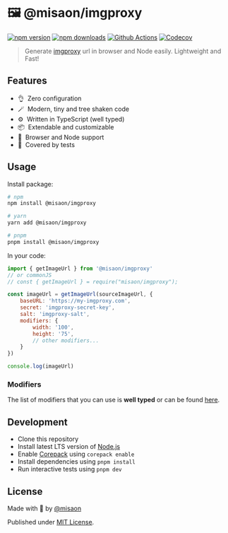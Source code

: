 # 🖼️ @misaon/imgproxy

[![npm version][npm-version-src]][npm-version-href]
[![npm downloads][npm-downloads-src]][npm-downloads-href]
[![Github Actions][github-actions-src]][github-actions-href]
[![Codecov][codecov-src]][codecov-href]

> Generate [imgproxy](https://imgproxy.net/) url in browser and Node easily. Lightweight and Fast!

## Features

- 👌&nbsp; Zero configuration
- 🪄&nbsp; Modern, tiny and tree shaken code
- ⚙️&nbsp; Written in TypeScript (well typed)
- 📦&nbsp; Extendable and customizable
- 🚀&nbsp; Browser and Node support
- 🧪&nbsp; Covered by tests

## Usage

Install package:

```sh
# npm
npm install @misaon/imgproxy

# yarn
yarn add @misaon/imgproxy

# pnpm
pnpm install @misaon/imgproxy
```

In your code:

```js
import { getImageUrl } from '@misaon/imgproxy'
// or commonJS
// const { getImageUrl } = require("misaon/imgproxy");

const imageUrl = getImageUrl(sourceImageUrl, {
    baseURL: 'https://my-imgproxy.com',
    secret: 'imgproxy-secret-key',
    salt: 'imgproxy-salt',
    modifiers: {
        width: '100',
        height: '75',
        // other modifiers...
    }
})

console.log(imageUrl)
```

### Modifiers
The list of modifiers that you can use is **well typed** or can be found [here]().

## Development

- Clone this repository
- Install latest LTS version of [Node.js](https://nodejs.org/en/)
- Enable [Corepack](https://github.com/nodejs/corepack) using `corepack enable`
- Install dependencies using `pnpm install`
- Run interactive tests using `pnpm dev`

## License

Made with 🧡 by [@misaon](https://github.com/misaon)

Published under [MIT License](./LICENSE).

<!-- Badges -->

[npm-version-src]: https://img.shields.io/npm/v/@misaon/imgproxy?style=flat-square
[npm-version-href]: https://npmjs.com/package/@misaon/imgproxy
[npm-downloads-src]: https://img.shields.io/npm/dm/@misaon/imgproxy?style=flat-square
[npm-downloads-href]: https://npmjs.com/package/@misaon/imgproxy
[github-actions-src]: https://img.shields.io/github/actions/workflow/status/@misaon/imgproxy/ci.yml?branch=main&style=flat-square
[github-actions-href]: https://github.com/@misaon/imgproxy/actions?query=workflow%3Aci
[codecov-src]: https://img.shields.io/codecov/c/gh/@misaon/imgproxy/main?style=flat-square
[codecov-href]: https://codecov.io/gh/@misaon/imgproxy
